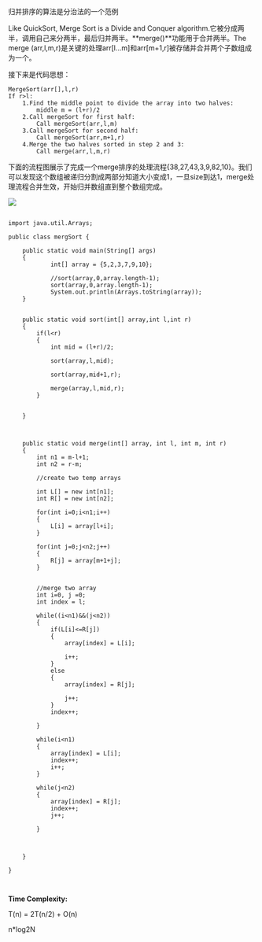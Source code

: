 归并排序的算法是分治法的一个范例

Like QuickSort, Merge Sort is a Divide and Conquer algorithm.它被分成两半，调用自己来分两半，最后归并两半。**merge()**功能用于合并两半。The merge (arr,l,m,r)是关键的处理arr[l...m]和arr[m+1,r]被存储并合并两个子数组成为一个。

接下来是代码思想：

```{}
MergeSort(arr[],l,r)
If r>l:
	1.Find the middle point to divide the array into two halves: 
		middle m = (l+r)/2
	2.Call mergeSort for first half:
		Call mergeSort(arr,l,m)
	3.Call mergeSort for second half:
		Call mergeSort(arr,m+1,r)
	4.Merge the two halves sorted in step 2 and 3:
		Call merge(arr,l,m,r)
```

下面的流程图展示了完成一个merge排序的处理流程{38,27,43,3,9,82,10}。我们可以发现这个数组被递归分割成两部分知道大小变成1，一旦size到达1，merge处理流程合并生效，开始归并数组直到整个数组完成。


![](https://tva1.sinaimg.cn/large/006tNbRwgy1ga2df9hkq6j30vc0u0ahe.jpg)



```{java}

import java.util.Arrays;

public class mergSort {

    public static void main(String[] args)
    {
            int[] array = {5,2,3,7,9,10};

            //sort(array,0,array.length-1);
            sort(array,0,array.length-1);
            System.out.println(Arrays.toString(array));
    }


    public static void sort(int[] array,int l,int r)
    {
        if(l<r)
        {
            int mid = (l+r)/2;

            sort(array,l,mid);

            sort(array,mid+1,r);

            merge(array,l,mid,r);
        }


    }



    public static void merge(int[] array, int l, int m, int r)
    {
        int n1 = m-l+1;
        int n2 = r-m;

        //create two temp arrays

        int L[] = new int[n1];
        int R[] = new int[n2];

        for(int i=0;i<n1;i++)
        {
            L[i] = array[l+i];
        }

        for(int j=0;j<n2;j++)
        {
            R[j] = array[m+1+j];
        }


        //merge two array
        int i=0, j =0;
        int index = l;

        while((i<n1)&&(j<n2))
        {
            if(L[i]<=R[j])
            {
                array[index] = L[i];

                i++;
            }
            else
            {
                array[index] = R[j];

                j++;
            }
            index++;

        }

        while(i<n1)
        {
            array[index] = L[i];
            index++;
            i++;
        }

        while(j<n2)
        {
            array[index] = R[j];
            index++;
            j++;

        }



    }

}



```

**Time Complexity:**

T(n) = 2T(n/2) + O(n)

n*log2N